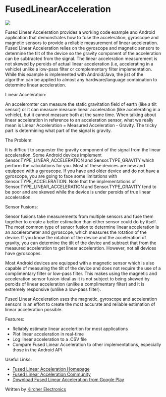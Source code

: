 FusedLinearAcceleration
=======================

![](http://www.kircherelectronics.com/bundles/keweb/css/images/fused_linear_acceleration_phone_graphic.png?raw=true)

Fused Linear Acceleration provides a working code example and Android application that demonstrates how to fuse the acceleration, gyroscope and magnetic sensors to provide a reliable measurement of linear acceleration. Fused Linear Acceleration relies on the gyroscope and magnetic sensors to determine the tilt of the device so the gravity component of the acceleration can be subtracted from the signal. The linear acceleration measurement is not skewed by peroids of actual linear acceleration (i.e, accelerating in a vehicle) unlike a low-pass filter or complementary filter implementation. While this example is implemented with Android/Java, the jist of the algorithm can be applied to almost any hardware/language combination to determine linear acceleration.

Linear Acceleration:

An acceleromter can measure the static gravitation field of earth (like a tilt sensor) or it can measure measure linear acceleration (like accelerating in a vehicle), but it cannot measure both at the same time. When talking about linear acceleration in reference to an acceleration sensor, what we really mean is Linear Acceleration = Measured Acceleration - Gravity. The tricky part is determining what part of the signal is gravity.

The Problem:

It is difficult to sequester the gravity component of the signal from the linear acceleration. Some Android devices implement Sensor.TYPE_LINEAR_ACCELERATION and Sensor.TYPE_GRAVITY which perform the calculations for you. Most of these devices are new and equipped with a gyroscope. If you have and older device and do not have a gyroscope, you are going to face some limitations with Sensor.TYPE_ACCELERATION. Note that the implementations of Sensor.TYPE_LINEAR_ACCELERATION and Sensor.TYPE_GRAVITY tend to be poor and are skewed while the device is under peroids of true linear acceleration.

Sensor Fusions:

Sensor fusions take measurements from multiple sensors and fuse them together to create a better estimation than either sensor could do by itself. The most common type of sensor fusion to determine linear acceleration is an accelerometer and gyroscope, which measures the rotation of the device. If you know the rotation of the device and the acceleration of gravity, you can determine the tilt of the device and subtract that from the measured acceleration to get linear acceleration. However, not all devices have gyroscopes.

Most Android devices are equipped with a magnetic sensor which is also capable of measuring the tilt of the device and does not require the use of a complimentary filter or low-pass filter. This makes using the magnetic and acceleration sensor fusion ideal as it is not subject to being skewed by peroids of linear acceleration (unlike a complimentary filter) and it is extremely responsive (unlike a low-pass filter).

Fused Linear Acceleration uses the magnetic, gyroscope and acceleration sensors in an effort to create the most accurate and reliable estimation of linear acceleration possible.

Features:
* Reliably estimate linear accelertion for most applications
* Plot linear acceleration in real-time
* Log linear acceleration to a .CSV file
* Compare Fused Linear Acceleration to other implementations, especially those in the Android API

Useful Links:

* [Fused Linear Acceleration Homepage](http://www.kircherelectronics.com/fusedlinearacceleration/fusedlinearacceleration)
* [Fused Linear Acceleration Community](http://kircherelectronics.com/forum/viewforum.php?f=10)
* [Download Fused Linear Acceleration from Google Play](https://play.google.com/store/apps/details?id=com.kircherelectronics.fusedlinearacceleration)

Written by [Kircher Electronics](https://www.kircherelectronics.com)




